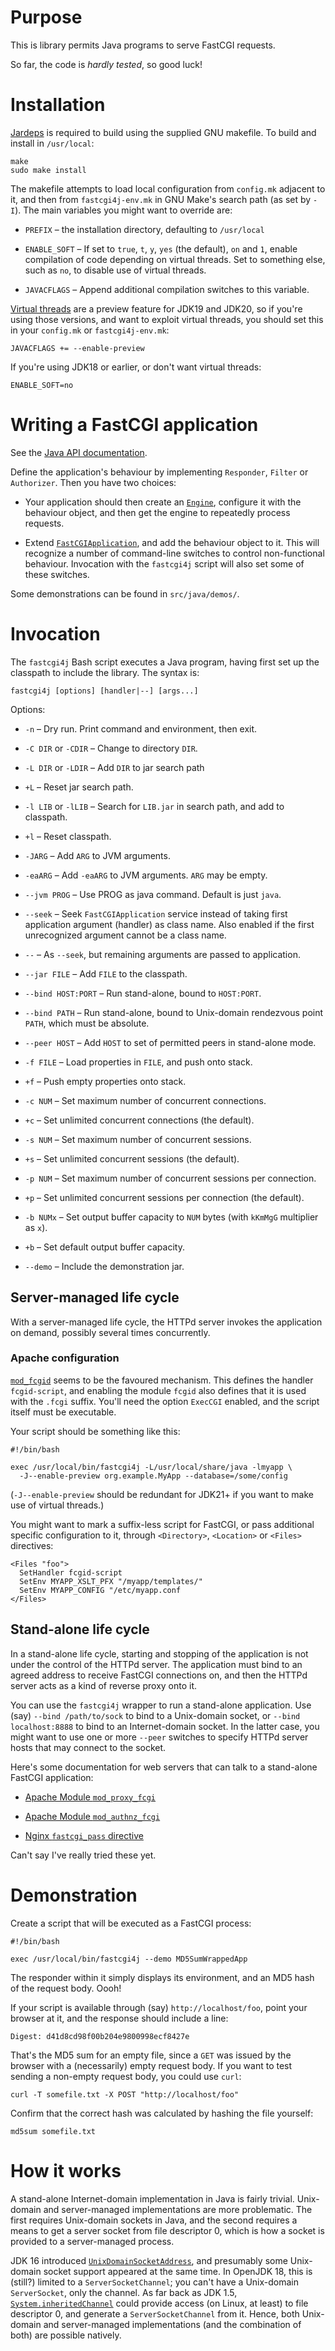 # Purpose

This is library permits Java programs to serve FastCGI requests.

So far, the code is *hardly tested*, so good luck!

# Installation

[Jardeps](https://github.com/simpsonst/jardeps) is required to build using the supplied GNU makefile.
To build and install in `/usr/local`:

```
make
sudo make install
```

The makefile attempts to load local configuration from `config.mk` adjacent to it, and then from `fastcgi4j-env.mk` in GNU Make's search path (as set by `-I`).
The main variables you might want to override are:

* `PREFIX` &ndash; the installation directory, defaulting to `/usr/local`

* `ENABLE_SOFT` &ndash; If set to `true`, `t`, `y`, `yes` (the default), `on` and `1`, enable compilation of code depending on virtual threads.
  Set to something else, such as `no`, to disable use of virtual threads.

* `JAVACFLAGS` &ndash; Append additional compilation switches to this variable.

[Virtual threads](https://openjdk.org/jeps/425) are a preview feature for JDK19 and JDK20, so if you're using those versions, and want to exploit virtual threads, you should set this in your `config.mk` or `fastcgi4j-env.mk`:

```
JAVACFLAGS += --enable-preview
```

If you're using JDK18 or earlier, or don't want virtual threads:

```
ENABLE_SOFT=no
```




# Writing a FastCGI application

See the [Java API documentation](https://www.lancaster.ac.uk/~simpsons/javadoc/fastcgi4j/).

Define the application's behaviour by implementing `Responder`, `Filter` or `Authorizer`.
Then you have two choices:

* Your application should then create an [`Engine`](https://www.lancaster.ac.uk/~simpsons/javadoc/fastcgi4j/fastcgi4j/uk/ac/lancs/fastcgi/engine/Engine), configure it with the behaviour object, and then get the engine to repeatedly process requests.

* Extend [`FastCGIApplication`](https://www.lancaster.ac.uk/~simpsons/javadoc/fastcgi4j/fastcgi4j/uk/ac/lancs/fastcgi/app/FastCGIApplication), and add the behaviour object to it.
  This will recognize a number of command-line switches to control non-functional behaviour.
  Invocation with the `fastcgi4j` script will also set some of these switches.

Some demonstrations can be found in `src/java/demos/`.


# Invocation

The `fastcgi4j` Bash script executes a Java program, having first set up the classpath to include the library.
The syntax is:

```
fastcgi4j [options] [handler|--] [args...]
```

Options:

* `-n` &ndash; Dry run.
  Print command and environment, then exit.

* `-C DIR` or `-CDIR` &ndash; Change to directory `DIR`.

* `-L DIR` or `-LDIR` &ndash; Add `DIR` to jar search path

* `+L` &ndash; Reset jar search path.

* `-l LIB` or `-lLIB` &ndash; Search for `LIB.jar` in search path, and add to classpath.

* `+l` &ndash; Reset classpath.

* `-JARG` &ndash; Add `ARG` to JVM arguments.

* `-eaARG` &ndash; Add `-eaARG` to JVM arguments.
  `ARG` may be empty.

* `--jvm PROG` &ndash; Use PROG as java command.
  Default is just `java`.

* `--seek` &ndash; Seek `FastCGIApplication` service instead of taking first application argument (handler) as class name.
  Also enabled if the first unrecognized argument cannot be a class name.

* `--` &ndash; As `--seek`, but remaining arguments are passed to application.

* `--jar FILE` &ndash; Add `FILE` to the classpath.

* `--bind HOST:PORT` &ndash; Run stand-alone, bound to `HOST:PORT`.

* `--bind PATH` &ndash; Run stand-alone, bound to Unix-domain rendezvous point `PATH`, which must be absolute.

* `--peer HOST` &ndash; Add `HOST` to set of permitted peers in stand-alone mode.

* `-f FILE` &ndash; Load properties in `FILE`, and push onto stack.

* `+f` &ndash; Push empty properties onto stack.

* `-c NUM` &ndash; Set maximum number of concurrent connections.

* `+c` &ndash; Set unlimited concurrent connections (the default).

* `-s NUM` &ndash; Set maximum number of concurrent sessions.

* `+s` &ndash; Set unlimited concurrent sessions (the default).

* `-p NUM` &ndash; Set maximum number of concurrent sessions per connection.

* `+p` &ndash; Set unlimited concurrent sessions per connection (the default).

* `-b NUMx` &ndash; Set output buffer capacity to `NUM` bytes (with `kKmMgG` multiplier as `x`).

* `+b` &ndash; Set default output buffer capacity.

* `--demo` &ndash; Include the demonstration jar.

## Server-managed life cycle

With a server-managed life cycle, the HTTPd server invokes the application on demand, possibly several times concurrently.

### Apache configuration

[`mod_fcgid`](https://httpd.apache.org/mod_fcgid/) seems to be the favoured mechanism.
This defines the handler `fcgid-script`, and enabling the module `fcgid` also defines that it is used with the `.fcgi` suffix.
You'll need the option `ExecCGI` enabled, and the script itself must be executable.

Your script should be something like this:

```
#!/bin/bash

exec /usr/local/bin/fastcgi4j -L/usr/local/share/java -lmyapp \
  -J--enable-preview org.example.MyApp --database=/some/config
```

(`-J--enable-preview` should be redundant for JDK21+ if you want to make use of virtual threads.)

You might want to mark a suffix-less script for FastCGI, or pass additional specific configuration to it, through `<Directory>`, `<Location>` or `<Files>` directives:

```
<Files "foo">
  SetHandler fcgid-script
  SetEnv MYAPP_XSLT_PFX "/myapp/templates/"
  SetEnv MYAPP_CONFIG "/etc/myapp.conf
</Files>
```

## Stand-alone life cycle

In a stand-alone life cycle, starting and stopping of the application is not under the control of the HTTPd server.
The application must bind to an agreed address to receive FastCGI connections on, and then the HTTPd server acts as a kind of reverse proxy onto it.

You can use the `fastcgi4j` wrapper to run a stand-alone application.
Use (say) `--bind /path/to/sock` to bind to a Unix-domain socket, or `--bind localhost:8888` to bind to an Internet-domain socket.
In the latter case, you might want to use one or more `--peer` switches to specify HTTPd server hosts that may connect to the socket.

Here's some documentation for web servers that can talk to a stand-alone FastCGI application:

* [Apache Module `mod_proxy_fcgi`](https://httpd.apache.org/docs/2.4/mod/mod_proxy_fcgi.html)

* [Apache Module `mod_authnz_fcgi`](https://httpd.apache.org/docs/2.4/mod/mod_authnz_fcgi.html)

* [Nginx `fastcgi_pass` directive](http://nginx.org/en/docs/http/ngx_http_fastcgi_module.html#fastcgi_pass)

Can't say I've really tried these yet.


# Demonstration

Create a script that will be executed as a FastCGI process:

```
#!/bin/bash

exec /usr/local/bin/fastcgi4j --demo MD5SumWrappedApp
```

The responder within it simply displays its environment, and an MD5 hash of the request body.
Oooh!

If your script is available through (say) `http://localhost/foo`, point your browser at it, and the response should include a line:

```
Digest: d41d8cd98f00b204e9800998ecf8427e
```

That's the MD5 sum for an empty file, since a `GET` was issued by the browser with a (necessarily) empty request body.
If you want to test sending a non-empty request body, you could use `curl`:

```
curl -T somefile.txt -X POST "http://localhost/foo"
```

Confirm that the correct hash was calculated by hashing the file yourself:

```
md5sum somefile.txt
```


# How it works

A stand-alone Internet-domain implementation in Java is fairly trivial.
Unix-domain and server-managed implementations are more problematic.
The first requires Unix-domain sockets in Java, and the second requires a means to get a server socket from file descriptor 0, which is how a socket is provided to a server-managed process.

JDK 16 introduced [`UnixDomainSocketAddress`](https://docs.oracle.com/en/java/javase/17/docs/api/java.base/java/net/UnixDomainSocketAddress.html), and presumably some Unix-domain socket support appeared at the same time.
In OpenJDK 18, this is (still?) limited to a `ServerSocketChannel`;
you can't have a Unix-domain `ServerSocket`, only the channel.
As far back as JDK 1.5, [`System.inheritedChannel`](https://docs.oracle.com/en/java/javase/17/docs/api/java.base/java/lang/System.html#inheritedChannel()) could provide access (on Linux, at least) to file descriptor 0, and generate a `ServerSocketChannel` from it.
Hence, both Unix-domain and server-managed implementations (and the combination of both) are possible natively.
